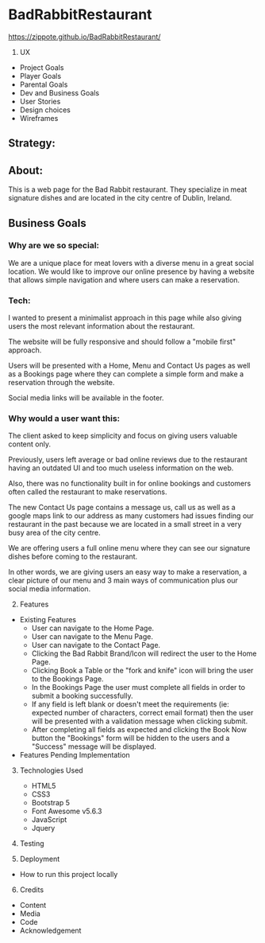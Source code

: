 # BadRabbitRestaurant

https://zippote.github.io/BadRabbitRestaurant/

1. UX

- Project Goals
- Player Goals
- Parental Goals
- Dev and Business Goals
- User Stories
- Design choices
- Wireframes

## Strategy:

## About:

This is a web page for the Bad Rabbit restaurant.
They specialize in meat signature dishes and are located in the city centre of Dublin, Ireland.

## Business Goals

### Why are we so special:

We are a unique place for meat lovers with a diverse menu in a great social location.
We would like to improve our online presence by having a website that allows simple navigation and where users can make a reservation.

### Tech:

I wanted to present a minimalist approach in this page while also giving users the most relevant information about the restaurant.

The website will be fully responsive and should follow a "mobile first" approach.

Users will be presented with a Home, Menu and Contact Us pages as well as a Bookings page where they can complete a simple form and make a reservation through the website.

Social media links will be available in the footer.

### Why would a user want this:

The client asked to keep simplicity and focus on giving users valuable content only.

Previously, users left average or bad online reviews due to the restaurant having an outdated UI and too much useless information on the web.

Also, there was no functionality built in for online bookings and customers often called the restaurant to make reservations.

The new Contact Us page contains a message us, call us as well as a google maps link to our address as many customers had issues finding our restaurant in the past because we are located in a small street in a very busy area of the city centre.

We are offering users a full online menu where they can see our signature dishes before coming to the restaurant.

In other words, we are giving users an easy way to make a reservation, a clear picture of our menu and 3 main ways of communication plus our social media information.

2.  Features

- Existing Features
  - User can navigate to the Home Page.
  - User can navigate to the Menu Page.
  - User can navigate to the Contact Page.
  - Clicking the Bad Rabbit Brand/Icon will redirect the user to the Home Page.
  - Clicking Book a Table or the "fork and knife" icon will bring the user to the Bookings Page.
  - In the Bookings Page the user must complete all fields in order to submit a booking successfully.
  - If any field is left blank or doesn't meet the requirements (ie: expected number of characters, correct email format) then the user will be presented with a validation message when clicking submit.
  - After completing all fields as expected and clicking the Book Now button the "Bookings" form will be hidden to the users and a "Success" message will be displayed.
- Features Pending Implementation

3.  Technologies Used

    - HTML5
    - CSS3
    - Bootstrap 5
    - Font Awesome v5.6.3
    - JavaScript
    - Jquery

4.  Testing

5.  Deployment

- How to run this project locally

6.  Credits

- Content
- Media
- Code
- Acknowledgement
